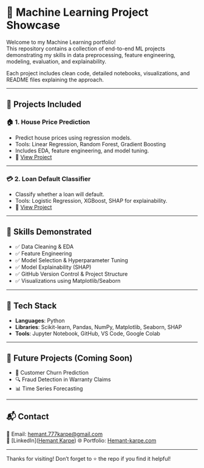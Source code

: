 # 🤖 Machine Learning Project Showcase

Welcome to my Machine Learning portfolio!  
This repository contains a collection of end-to-end ML projects demonstrating my skills in data preprocessing, feature engineering, modeling, evaluation, and explainability.

Each project includes clean code, detailed notebooks, visualizations, and README files explaining the approach.

---

## 📁 Projects Included

### 🏠 1. House Price Prediction
- Predict house prices using regression models.
- Tools: Linear Regression, Random Forest, Gradient Boosting
- Includes EDA, feature engineering, and model tuning.
- 📂 [View Project](./House%20Price%20Prediction)

---

### 💳 2. Loan Default Classifier
- Classify whether a loan will default.
- Tools: Logistic Regression, XGBoost, SHAP for explainability.
- 📂 [View Project](./LoanClassifier_ML)

---

## 🧠 Skills Demonstrated

- ✅ Data Cleaning & EDA
- ✅ Feature Engineering
- ✅ Model Selection & Hyperparameter Tuning
- ✅ Model Explainability (SHAP)
- ✅ GitHub Version Control & Project Structure
- ✅ Visualizations using Matplotlib/Seaborn

---

## 🔧 Tech Stack

- **Languages**: Python
- **Libraries**: Scikit-learn, Pandas, NumPy, Matplotlib, Seaborn, SHAP
- **Tools**: Jupyter Notebook, GitHub, VS Code, Google Colab

---

## 🌱 Future Projects (Coming Soon)

- 🧾 Customer Churn Prediction  
- 🔍 Fraud Detection in Warranty Claims  
- 📊 Time Series Forecasting  

---

## 📬 Contact

📧 Email: hemant.777karpe@gmail.com  
🔗 [LinkedIn]([Hemant Karpe](https://www.linkedin.com/in/hemant-karpe )) 
🌐 Portfolio: [Hemant-karpe.com](https://hemant-karpe.com)

---

Thanks for visiting! Don’t forget to ⭐️ the repo if you find it helpful!
